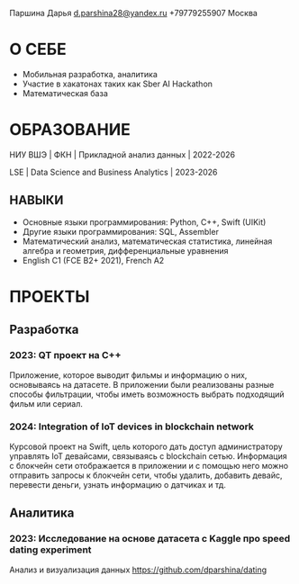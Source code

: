 Паршина Дарья
d.parshina28@yandex.ru
+79779255907
Москва


# О СЕБЕ
- Мобильная разработка, аналитика
- Участие в хакатонах таких как Sber AI Hackathon
- Математическая база

# ОБРАЗОВАНИЕ

НИУ ВШЭ | ФКН | Прикладной анализ данных | 2022-2026

LSE | Data Science and Business Analytics | 2023-2026

## НАВЫКИ
- Основные языки программирования: Python, C++, Swift (UIKit)
- Другие языки программирования: SQL, Assembler
- Математический анализ, математическая статистика,
линейная алгебра и геометрия, дифференциальные
уравнения
- English C1 (FCE B2+ 2021), French A2

# ПРОЕКТЫ

  ## Разработка

  ### 2023: QT проект на С++

  Приложение, которое выводит
  фильмы и информацию о них, основываясь на датасете. В приложении были реализованы разные способы
  фильтрации, чтобы иметь возможность выбрать подходящий фильм или сериал.


  ### 2024: Integration of IoT devices in blockchain network 
  
  Курсовой проект на Swift, цель которого дать доступ администратору
  управлять IoT девайсами, связываясь с blockchain сетью. Информация с блокчейн сети отображается в приложении и с помощью него можно отправить запросы к блокчейн      сети, чтобы удалить, добавить девайс, перевести деньги, узнать информацию о датчиках и тд.

  ## Аналитика

  ### 2023: Исследование на основе датасета с Kaggle про speed dating experiment
  
  Анализ и визуализация данных
  https://github.com/dparshina/dating
  

  


